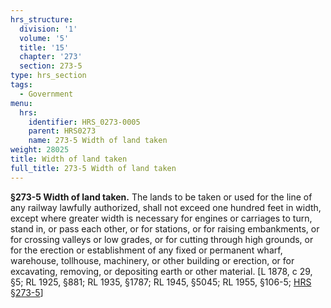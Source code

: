 ```yaml
---
hrs_structure:
  division: '1'
  volume: '5'
  title: '15'
  chapter: '273'
  section: 273-5
type: hrs_section
tags:
  - Government
menu:
  hrs:
    identifier: HRS_0273-0005
    parent: HRS0273
    name: 273-5 Width of land taken
weight: 28025
title: Width of land taken
full_title: 273-5 Width of land taken
---
```

**§273-5 Width of land taken.** The lands to be taken or used for the line of any railway lawfully authorized, shall not exceed one hundred feet in width, except where greater width is necessary for engines or carriages to turn, stand in, or pass each other, or for stations, or for raising embankments, or for crossing valleys or low grades, or for cutting through high grounds, or for the erection or establishment of any fixed or permanent wharf, warehouse, tollhouse, machinery, or other building or erection, or for excavating, removing, or depositing earth or other material. [L 1878, c 29, §5; RL 1925, §881; RL 1935, §1787; RL 1945, §5045; RL 1955, §106-5; [HRS §273-5](/title-15/chapter-273/section-273-5/)]